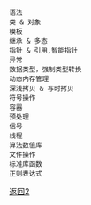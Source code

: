 ```
语法
类 & 对象
模板
继承 & 多态
指针 & 引用,智能指针
异常
数据类型，强制类型转换
动态内存管理
深浅拷贝 & 写时拷贝
符号操作
容器
预处理
信号
线程
算法数值库
文件操作
标准库函数
正则表达式
```

[返回2](../) 
